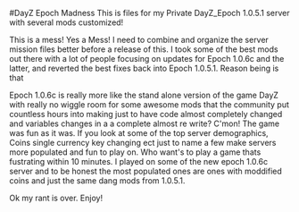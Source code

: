 #DayZ Epoch Madness
This is files for my Private DayZ_Epoch 1.0.5.1 server with several mods customized!

This is a mess! Yes a Mess! I need to combine and organize the server mission files better
before a release of this. I took some of the best mods out there with a lot of people focusing on updates
for Epoch 1.0.6c and the latter, and reverted the best fixes back into Epoch 1.0.5.1. Reason being is that

Epoch 1.0.6c is really more like the stand alone version of the game DayZ with really no wiggle room for some
awesome mods that the community put countless hours into making just to have code almost completely changed
and variables changes in a a complete almost re write? C'mon! The game was fun as it was. If you look at some of 
the top server demographics, Coins single currency key changing ect just to name a few make servers more populated
and fun to play on. Who want's to play a game thats fustrating within 10 minutes. I played on some of the new epoch 1.0.6c
server and to be honest the most populated ones are ones with moddified coins and just the same dang mods from 1.0.5.1.

Ok my rant is over. Enjoy!